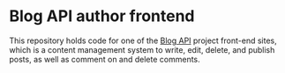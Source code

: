 # Blog API author frontend

This repository holds code for one of the [Blog API](https://github.com/VMadhuranga/blog-api) project front-end sites, which is a content management system to write, edit, delete, and publish posts, as well as comment on and delete comments.
